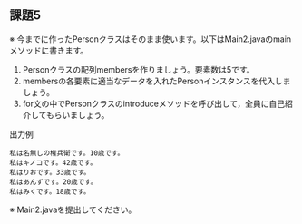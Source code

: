 ## 課題5
※ 今までに作ったPersonクラスはそのまま使います。以下はMain2.javaのmainメソッドに書きます。

1. Personクラスの配列membersを作りましょう。要素数は5です。
2. membersの各要素に適当なデータを入れたPersonインスタンスを代入しましょう。
3. for文の中でPersonクラスのintroduceメソッドを呼び出して，全員に自己紹介してもらいましょう。

出力例
~~~
私は名無しの権兵衛です。10歳です。
私はキノコです。42歳です。
私はりおです。33歳です。
私はあんずです。20歳です。
私はみくです。18歳です。
~~~

※ Main2.javaを提出してください。